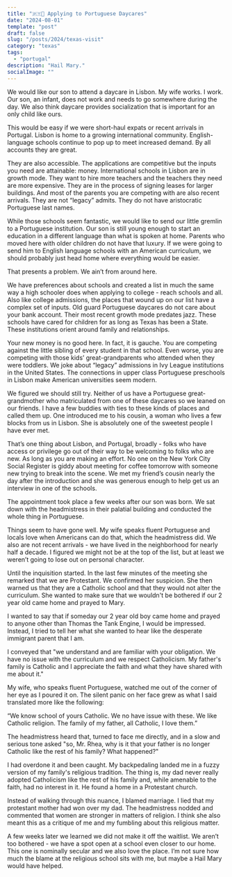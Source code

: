 ```yaml
---
title: "🇵🇹👶 Applying to Portuguese Daycares"
date: "2024-08-01"
template: "post"
draft: false
slug: "/posts/2024/texas-visit"
category: "texas"
tags:
  - "portugal"
description: "Hail Mary."
socialImage: ""
---
```


We would like our son to attend a daycare in Lisbon. My wife works. I work. Our son, an infant, does not work and needs to go somewhere during the day. We also think daycare provides socialization that is important for an only child like ours.

This would be easy if we were short-haul expats or recent arrivals in Portugal. Lisbon is home to a growing international community. English-language schools continue to pop up to meet increased demand. By all accounts they are great.

They are also accessible. The applications are competitive but the inputs you need are attainable: money. International schools in Lisbon are in growth mode. They want to hire more teachers and the teachers they need are more expensive. They are in the process of signing leases for larger buildings. And most of the parents you are competing with are also recent arrivals. They are not “legacy” admits. They do not have aristocratic Portuguese last names.

While those schools seem fantastic, we would like to send our little gremlin to a Portuguese institution. Our son is still young enough to start an education in a different language than what is spoken at home. Parents who moved here with older children do not have that luxury. If we were going to send him to English language schools with an American curriculum, we should probably just head home where everything would be easier.

That presents a problem. We ain’t from around here.

We have preferences about schools and created a list in much the same way a high schooler does when applying to college - reach schools and all. Also like college admissions, the places that wound up on our list have a complex set of inputs. Old guard Portuguese daycares do not care about your bank account. Their most recent growth mode predates jazz. These schools have cared for children for as long as Texas has been a State. These institutions orient around family and relationships.

Your new money is no good here. In fact, it is gauche. You are competing against the little sibling of every student in that school. Even worse, you are competing with those kids’ great-grandparents who attended when they were toddlers. We joke about “legacy” admissions in Ivy League institutions in the United States. The connections in upper class Portuguese preschools in Lisbon make American universities seem modern.

We figured we should still try. Neither of us have a Portuguese great-grandmother who matriculated from one of these daycares so we leaned on our friends. I have a few buddies with ties to these kinds of places and called them up. One introduced me to his cousin, a woman who lives a few blocks from us in Lisbon. She is absolutely one of the sweetest people I have ever met.

That’s one thing about Lisbon, and Portugal, broadly - folks who have access or privilege go out of their way to be welcoming to folks who are new. As long as you are making an effort. No one on the New York City Social Register is giddy about meeting for coffee tomorrow with someone new trying to break into the scene. We met my friend’s cousin nearly the day after the introduction and she was generous enough to help get us an interview in one of the schools.

The appointment took place a few weeks after our son was born. We sat down with the headmistress in their palatial building and conducted the whole thing in Portuguese.

Things seem to have gone well. My wife speaks fluent Portuguese and locals love when Americans can do that, which the headmistress did. We also are not recent arrivals - we have lived in the neighborhood for nearly half a decade. I figured we might not be at the top of the list, but at least we weren’t going to lose out on personal character.

Until the inquisition started. In the last few minutes of the meeting she remarked that we are Protestant. We confirmed her suspicion. She then warned us that they are a Catholic school and that they would not alter the curriculum. She wanted to make sure that we wouldn't be bothered if our 2 year old came home and prayed to Mary.

I wanted to say that if someday our 2 year old boy came home and prayed to anyone other than Thomas the Tank Engine, I would be impressed. Instead, I tried to tell her what she wanted to hear like the desperate immigrant parent that I am.

I conveyed that "we understand and are familiar with your obligation. We have no issue with the curriculum and we respect Catholicism. My father's family is Catholic and I appreciate the faith and what they have shared with me about it."

My wife, who speaks fluent Portuguese, watched me out of the corner of her eye as I poured it on. The silent panic on her face grew as what I said translated more like the following:

“We know school of yours Catholic. We no have issue with these. We like Catholic religion. The family of my father, all Catholic, I love them.”

The headmistress heard that, turned to face me directly, and in a slow and serious tone asked "so, Mr. Rhea, why is it that your father is no longer Catholic like the rest of his family? What happened?"

I had overdone it and been caught. My backpedaling landed me in a fuzzy version of my family's religious tradition. The thing is, my dad never really adopted Catholicism like the rest of his family and, while amenable to the faith, had no interest in it. He found a home in a Protestant church.

Instead of walking through this nuance, I blamed marriage. I lied that my protestant mother had won over my dad. The headmistress nodded and commented that women are stronger in matters of religion. I think she also meant this as a critique of me and my fumbling about this religious matter.

A few weeks later we learned we did not make it off the waitlist. We aren’t too bothered - we have a spot open at a school even closer to our home. This one is nominally secular and we also love the place. I’m not sure how much the blame at the religious school sits with me, but maybe a Hail Mary would have helped.
